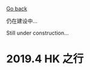 [Go back](./life/traveling/traveling.md)

仍在建设中...

Still under construction... 
<h1>2019.4 HK 之行</h1>
